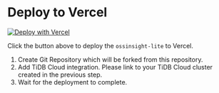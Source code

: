 # Deploy to Vercel

[![Deploy with Vercel](https://vercel.com/button)](https://vercel.com/new/clone?repository-url=https%3A%2F%2Fgithub.com%2Fpingcap%2Fossinsight-lite&integration-ids=oac_coKBVWCXNjJnCEth1zzKoF1j)

Click the button above to deploy the `ossinsight-lite` to Vercel.

1. Create Git Repository which will be forked from this repository.
2. Add TiDB Cloud integration. Please link to your TiDB Cloud cluster created in the previous step.
3. Wait for the deployment to complete.
